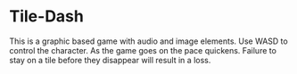 # Tile-Dash
This is a graphic based game with audio and image elements.
Use WASD to control the character. 
As the game goes on the pace quickens.
Failure to stay on a tile before they disappear will result in a loss.
